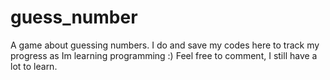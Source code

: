 # guess_number
A game about guessing numbers. I do and save my codes here to track my progress as Im learning programming :)
Feel free to comment, I still have a lot to learn.
